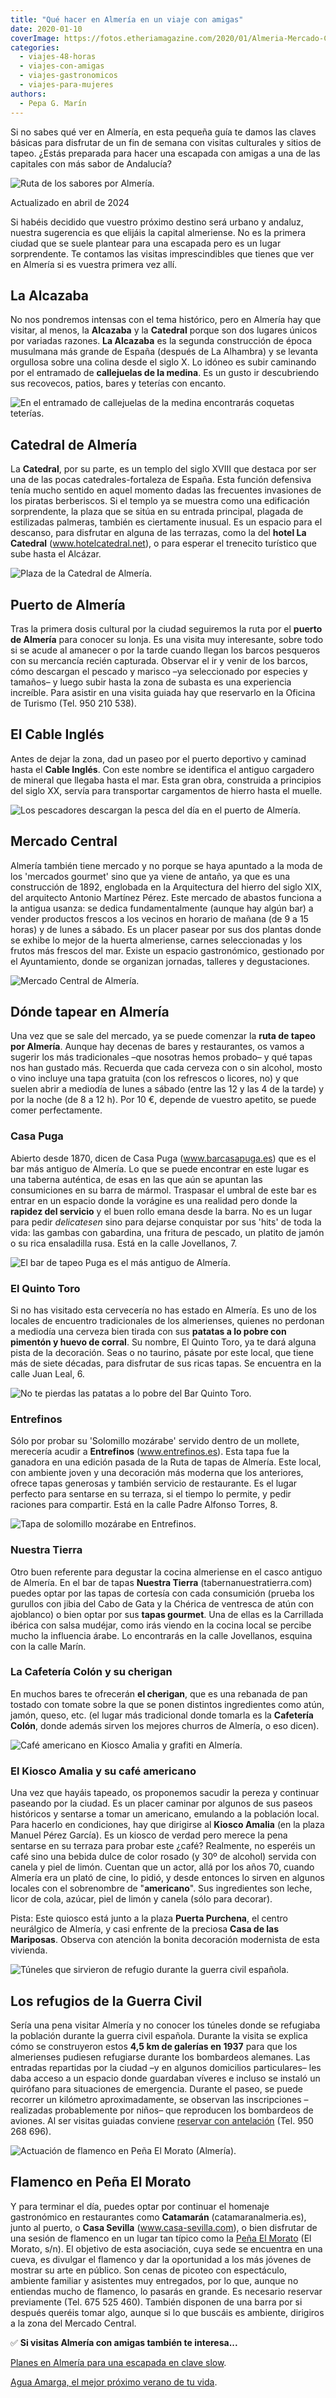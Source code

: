 ```yaml
---
title: "Qué hacer en Almería en un viaje con amigas"
date: 2020-01-10
coverImage: https://fotos.etheriamagazine.com/2020/01/Almeria-Mercado-Central.jpg
categories: 
  - viajes-48-horas
  - viajes-con-amigas
  - viajes-gastronomicos
  - viajes-para-mujeres
authors: 
  - Pepa G. Marín
---
```


Si no sabes qué ver en Almería, en esta pequeña guía te damos las claves básicas para 
disfrutar de un fin de semana con visitas culturales y sitios de tapeo. ¿Estás preparada 
para hacer una escapada con amigas a una de las capitales con más sabor de Andalucía? 

![Ruta de los sabores por Almería.](https://fotos.etheriamagazine.com/2020/01/ruta-bares-almeria-900x665.jpg "Ruta de los sabores por Almería. © Pepa García")

Actualizado en abril de 2024 

Si habéis decidido que vuestro próximo destino será urbano y andaluz, nuestra sugerencia 
es que elijáis la capital almeriense. No es la primera ciudad que se suele plantear para 
una escapada pero es un lugar sorprendente. Te contamos las visitas imprescindibles que 
tienes que ver en Almería si es vuestra primera vez allí. 

## La Alcazaba

No nos pondremos intensas con el tema histórico, pero en Almería hay que visitar, al 
menos, la **Alcazaba** y la **Catedral** porque son dos lugares únicos por variadas 
razones. **La Alcazaba** es la segunda construcción de época musulmana más grande de 
España (después de La Alhambra) y se levanta orgullosa sobre una colina desde el siglo 
X. Lo idóneo es subir caminando por el entramado de **callejuelas de la medina**. Es un 
gusto ir descubriendo sus recovecos, patios, bares y teterías con encanto. 

![En el entramado de callejuelas de la medina encontrarás coquetas teterías.](https://fotos.etheriamagazine.com/2020/01/Almeria-ciudad-teteria-900x607.jpg "En el entramado de callejuelas de la medina encontrarás coquetas teterías. © P.G.")

## Catedral de Almería

La **Catedral**, por su parte, es un templo del siglo XVIII que destaca por ser una de 
las pocas catedrales-fortaleza de España. Esta función defensiva tenía mucho sentido en 
aquel momento dadas las frecuentes invasiones de los piratas berberiscos. Si el templo 
ya se muestra como una edificación sorprendente, la plaza que se sitúa en su entrada 
principal, plagada de estilizadas palmeras, también es ciertamente inusual. Es un 
espacio para el descanso, para disfrutar en alguna de las terrazas, como la del **hotel 
La Catedral** (www.hotelcatedral.net), o para esperar el trenecito turístico que sube 
hasta el Alcázar. 

![Plaza de la Catedral de Almería.](https://fotos.etheriamagazine.com/2020/01/Almeria-Plaza-Catedral-900x607.jpg "Plaza de la Catedral de Almería. © P.G.")

## Puerto de Almería

Tras la primera dosis cultural por la ciudad seguiremos la ruta por el **puerto de 
Almería** para conocer su lonja. Es una visita muy interesante, sobre todo si se acude 
al amanecer o por la tarde cuando llegan los barcos pesqueros con su mercancía recién 
capturada. Observar el ir y venir de los barcos, cómo descargan el pescado y marisco –ya 
seleccionado por especies y tamaños– y luego subir hasta la zona de subasta es una 
experiencia increíble. Para asistir en una visita guiada hay que reservarlo en la 
Oficina de Turismo (Tel. 950 210 538). 

## El Cable Inglés

Antes de dejar la zona, dad un paseo por el puerto deportivo y caminad hasta el **Cable 
Inglés**. Con este nombre se identifica el antiguo cargadero de mineral que llegaba 
hasta el mar. Esta gran obra, construida a principios del siglo XX, servía para 
transportar cargamentos de hierro hasta el muelle. 

![Los pescadores descargan la pesca del día en el puerto de Almería.](https://fotos.etheriamagazine.com/2020/01/Almeria-puerto-descarga-pescado-900x600.jpg "Los pescadores descargan la pesca del día en el puerto de Almería. © P.G.")

## Mercado Central

Almería también tiene mercado y no porque se haya apuntado a la moda de los 'mercados 
gourmet' sino que ya viene de antaño, ya que es una construcción de 1892, englobada en 
la Arquitectura del hierro del siglo XIX, del arquitecto Antonio Martínez Pérez. Este 
mercado de abastos funciona a la antigua usanza: se dedica fundamentalmente (aunque hay 
algún bar) a vender productos frescos a los vecinos en horario de mañana (de 9 a 15 
horas) y de lunes a sábado. Es un placer pasear por sus dos plantas donde se exhibe lo 
mejor de la huerta almeriense, carnes seleccionadas y los frutos más frescos del mar. 
Existe un espacio gastronómico, gestionado por el Ayuntamiento, donde se organizan 
jornadas, talleres y degustaciones. 

![Mercado Central de Almería.](https://fotos.etheriamagazine.com/2020/01/Almeria-Mercado-Central-900x601.jpg "Mercado Central de Almería. © P.G.")

## Dónde tapear en Almería

Una vez que se sale del mercado, ya se puede comenzar la **ruta de tapeo por Almería**. 
Aunque hay decenas de bares y restaurantes, os vamos a sugerir los más tradicionales 
–que nosotras hemos probado– y qué tapas nos han gustado más. Recuerda que cada cerveza 
con o sin alcohol, mosto o vino incluye una tapa gratuita (con los refrescos o licores, 
no) y que suelen abrir a mediodía de lunes a sábado (entre las 12 y las 4 de la tarde) y 
por la noche (de 8 a 12 h). Por 10 €, depende de vuestro apetito, se puede comer 
perfectamente. 

### Casa Puga

Abierto desde 1870, dicen de Casa Puga (www.barcasapuga.es) que es el bar más antiguo de 
Almería. Lo que se puede encontrar en este lugar es una taberna auténtica, de esas en 
las que aún se apuntan las consumiciones en su barra de mármol. Traspasar el umbral de 
este bar es entrar en un espacio donde la vorágine es una realidad pero donde la 
**rapidez del servicio** y el buen rollo emana desde la barra. No es un lugar para pedir 
_delicatesen_ sino para dejarse conquistar por sus 'hits' de toda la vida: las gambas 
con gabardina, una fritura de pescado, un platito de jamón o su rica ensaladilla rusa. 
Está en la calle Jovellanos, 7. 

![El bar de tapeo Puga es el más antiguo de Almería.](https://fotos.etheriamagazine.com/2020/01/Almeria-Bar-tapas-Puga-900x615.jpg "El bar de tapeo Puga es el más antiguo de Almería. © P.G.")

### El Quinto Toro

Si no has visitado esta cervecería no has estado en Almería. Es uno de los locales de 
encuentro tradicionales de los almerienses, quienes no perdonan a mediodía una cerveza 
bien tirada con sus **patatas a lo pobre con pimentón y huevo de corral**. Su nombre, El 
Quinto Toro, ya te dará alguna pista de la decoración. Seas o no taurino, pásate por 
este local, que tiene más de siete décadas, para disfrutar de sus ricas tapas. Se 
encuentra en la calle Juan Leal, 6. 

![No te pierdas las patatas a lo pobre del Bar Quinto Toro.](https://fotos.etheriamagazine.com/2020/01/Almeria-Bar-Quinto-Toro-900x600.jpg "No te pierdas las patatas a lo pobre del Bar Quinto Toro. © P.G.")

### Entrefinos

Sólo por probar su 'Solomillo mozárabe' servido dentro de un mollete, merecería acudir a 
**Entrefinos** (www.entrefinos.es). Esta tapa fue la ganadora en una edición pasada de 
la Ruta de tapas de Almería. Este local, con ambiente joven y una decoración más moderna 
que los anteriores, ofrece tapas generosas y también servicio de restaurante. Es el 
lugar perfecto para sentarse en su terraza, si el tiempo lo permite, y pedir raciones 
para compartir. Está en la calle Padre Alfonso Torres, 8. 

![Tapa de solomillo mozárabe en Entrefinos.](https://fotos.etheriamagazine.com/2020/01/Almeria-Bar-Entrefinos-900x631.jpg "Tapa de solomillo mozárabe en Entrefinos. © P.G.")

### Nuestra Tierra

Otro buen referente para degustar la cocina almeriense en el casco antiguo de Almería. 
En el bar de tapas **Nuestra Tierra** (tabernanuestratierra.com) puedes optar por las 
tapas de cortesía con cada consumición (prueba los gurullos con jibia del Cabo de Gata y 
la Chérica de ventresca de atún con ajoblanco) o bien optar por sus **tapas gourmet**. 
Una de ellas es la Carrillada ibérica con salsa mudéjar, como irás viendo en la cocina 
local se percibe mucho la influencia árabe. Lo encontrarás en la calle Jovellanos, 
esquina con la calle Marín. 

### La Cafetería Colón y su cherigan

En muchos bares te ofrecerán **el cherigan**, que es una rebanada de pan tostado con 
tomate sobre la que se ponen distintos ingredientes como atún, jamón, queso, etc. (el 
lugar más tradicional donde tomarla es la **Cafetería Colón**, donde además sirven los 
mejores churros de Almería, o eso dicen). 

![Café americano en Kiosco Amalia y grafiti en Almería.](https://fotos.etheriamagazine.com/2020/01/Almeria-americano-kiosco-Amalia-900x682.jpg "Café americano en Kiosco Amalia y grafiti en Almería.")

### El Kiosco Amalia y su café americano

Una vez que hayáis tapeado, os proponemos sacudir la pereza y continuar paseando por la 
ciudad. Es un placer caminar por algunos de sus paseos históricos y sentarse a tomar un 
americano, emulando a la población local. Para hacerlo en condiciones, hay que dirigirse 
al **Kiosco Amalia** (en la plaza Manuel Pérez García). Es un kiosco de verdad pero 
merece la pena sentarse en su terraza para probar este ¿café? Realmente, no esperéis un 
café sino una bebida dulce de color rosado (y 30º de alcohol) servida con canela y piel 
de limón. Cuentan que un actor, allá por los años 70, cuando Almería era un plató de 
cine, lo pidió, y desde entonces lo sirven en algunos locales con el sobrenombre de 
"**americano**". Sus ingredientes son leche, licor de cola, azúcar, piel de limón y 
canela (sólo para decorar). 

Pista: Este quiosco está junto a la plaza **Puerta Purchena**, el centro neurálgico de 
Almería, y casi enfrente de la preciosa **Casa de las Mariposas**. Observa con atención 
la bonita decoración modernista de esta vivienda. 

![Túneles que sirvieron de refugio durante la guerra civil española.](https://fotos.etheriamagazine.com/2020/01/tuneles-refugio-guerra-civil-900x600.jpg "Túneles que sirvieron de refugio durante la guerra civil española. © P.G.")

## Los refugios de la Guerra Civil

Sería una pena visitar Almería y no conocer los túneles donde se refugiaba la población 
durante la guerra civil española. Durante la visita se explica cómo se construyeron 
estos **4,5 km de galerías en 1937** para que los almerienses pudiesen refugiarse 
durante los bombardeos alemanes. Las entradas repartidas por la ciudad –y en algunos 
domicilios particulares– les daba acceso a un espacio donde guardaban víveres e incluso 
se instaló un quirófano para situaciones de emergencia. Durante el paseo, se puede 
recorrer un kilómetro aproximadamente, se observan las inscripciones –realizadas 
probablemente por niños– que reproducen los bombardeos de aviones. Al ser visitas 
guiadas conviene [reservar con 
antelación](https://www.turismodealmeria.org/museos/museo/los-refugios-de-la-guerra-civil/) 
(Tel. 950 268 696). 

![Actuación de flamenco en Peña El Morato (Almería).](https://fotos.etheriamagazine.com/2020/01/flamenco-almeria-Pena-Morato-900x601.jpg "Actuación de flamenco en Peña El Morato (Almería). © P.G.")

## Flamenco en Peña El Morato

Y para terminar el día, puedes optar por continuar el homenaje gastronómico en 
restaurantes como **Catamarán** (catamaranalmeria.es), junto al puerto, o **Casa 
Sevilla** (www.casa-sevilla.com), o bien disfrutar de una sesión de flamenco en un lugar 
tan típico como la [Peña El Morato](https://es-la.facebook.com/pelmorato/) (El Morato, 
s/n). El objetivo de esta asociación, cuya sede se encuentra en una cueva, es divulgar 
el flamenco y dar la oportunidad a los más jóvenes de mostrar su arte en público. Son 
cenas de picoteo con espectáculo, ambiente familiar y asistentes muy entregados, por lo 
que, aunque no entiendas mucho de flamenco, lo pasarás en grande. Es necesario reservar 
previamente (Tel. 675 525 460). También disponen de una barra por si después queréis 
tomar algo, aunque si lo que buscáis es ambiente, dirigiros a la zona del Mercado 
Central. 

✅ **Si visitas Almería con amigas también te interesa...** 

[Planes en Almería para una escapada en clave 
slow](https://etheriamagazine.com/2021/04/17/que-ver-en-almeria-en-temporada-baja/). 

[Agua Amarga, el mejor próximo verano de tu 
vida](https://etheriamagazine.com/2021/04/28/que-ver-hacer-en-agua-amarga-almeria/).
